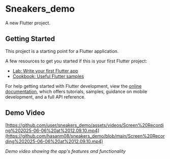 # Sneakers_demo

A new Flutter project.

## Getting Started

This project is a starting point for a Flutter application.

A few resources to get you started if this is your first Flutter project:

- [Lab: Write your first Flutter app](https://docs.flutter.dev/get-started/codelab)
- [Cookbook: Useful Flutter samples](https://docs.flutter.dev/cookbook)

For help getting started with Flutter development, view the
[online documentation](https://docs.flutter.dev/), which offers tutorials,
samples, guidance on mobile development, and a full API reference.

## Demo Video

[https://github.com/user/sneakers_demo/assets/videos/Screen%20Recording%202025-06-06%20at%2012.09.10.mp4](https://github.com/hasanm08/sneakers_demo/blob/main/Screen%20Recording%202025-06-06%20at%2012.09.10.mp4)

*Demo video showing the app's features and functionality*
